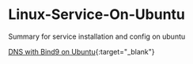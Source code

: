 # Linux-Service-On-Ubuntu
Summary for service installation and config on ubuntu

[DNS with Bind9 on Ubuntu](https://mp.weixin.qq.com/s/aUE7sIaXv9EF3z1hPqF1Jg){:target="_blank"}

